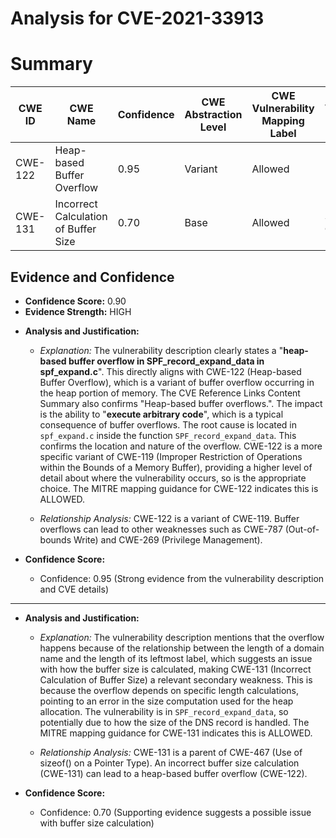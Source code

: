 # Analysis for CVE-2021-33913

# Summary
| CWE ID | CWE Name | Confidence | CWE Abstraction Level | CWE Vulnerability Mapping Label | CWE-Vulnerability Mapping Notes |
|---|---|---|---|---|---|
| CWE-122 | Heap-based Buffer Overflow | 0.95 | Variant | Allowed | Primary CWE |
| CWE-131 | Incorrect Calculation of Buffer Size | 0.70 | Base | Allowed | Secondary Candidate |

## Evidence and Confidence

*   **Confidence Score:** 0.90
*   **Evidence Strength:** HIGH

- **Analysis and Justification:**  
  - *Explanation:* The vulnerability description clearly states a "**heap-based buffer overflow in SPF_record_expand_data in spf_expand.c**". This directly aligns with CWE-122 (Heap-based Buffer Overflow), which is a variant of buffer overflow occurring in the heap portion of memory. The CVE Reference Links Content Summary also confirms "Heap-based buffer overflows.". The impact is the ability to "**execute arbitrary code**", which is a typical consequence of buffer overflows. The root cause is located in `spf_expand.c` inside the function `SPF_record_expand_data`. This confirms the location and nature of the overflow. CWE-122 is a more specific variant of CWE-119 (Improper Restriction of Operations within the Bounds of a Memory Buffer), providing a higher level of detail about where the vulnerability occurs, so is the appropriate choice. The MITRE mapping guidance for CWE-122 indicates this is ALLOWED.

  - *Relationship Analysis:* CWE-122 is a variant of CWE-119. Buffer overflows can lead to other weaknesses such as CWE-787 (Out-of-bounds Write) and CWE-269 (Privilege Management).

- **Confidence Score:**  
  - Confidence: 0.95 (Strong evidence from the vulnerability description and CVE details)

---

- **Analysis and Justification:**  
  - *Explanation:* The vulnerability description mentions that the overflow happens because of the relationship between the length of a domain name and the length of its leftmost label, which suggests an issue with how the buffer size is calculated, making CWE-131 (Incorrect Calculation of Buffer Size) a relevant secondary weakness. This is because the overflow depends on specific length calculations, pointing to an error in the size computation used for the heap allocation. The vulnerability is in `SPF_record_expand_data`, so potentially due to how the size of the DNS record is handled. The MITRE mapping guidance for CWE-131 indicates this is ALLOWED.

  - *Relationship Analysis:* CWE-131 is a parent of CWE-467 (Use of sizeof() on a Pointer Type). An incorrect buffer size calculation (CWE-131) can lead to a heap-based buffer overflow (CWE-122).

- **Confidence Score:**  
  - Confidence: 0.70 (Supporting evidence suggests a possible issue with buffer size calculation)